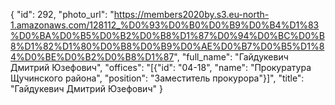 {
    "id": 292,
    "photo_url": "https://members2020by.s3.eu-north-1.amazonaws.com/128112_%D0%93%D0%B0%D0%B9%D0%B4%D1%83%D0%BA%D0%B5%D0%B2%D0%B8%D1%87%D0%94%D0%BC%D0%B8%D1%82%D1%80%D0%B8%D0%B9%D0%AE%D0%B7%D0%B5%D1%84%D0%BE%D0%B2%D0%B8%D1%87",
    "full_name": "Гайдукевич Дмитрий Юзефович",
    "offices": "[{\"id\": \"04-18\", \"name\": \"Прокуратура Щучинского района\", \"position\": \"Заместитель прокурора\"}]",
    "title": "Гайдукевич Дмитрий Юзефович"
}